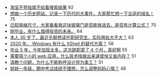 - [淘宝不登陆就不给看搜索结果](https://www.v2ex.com/t/723468) 92
- [想做一个历史网站，记录一下历代的大事件，大家帮忙想一下合适的域名！](https://www.v2ex.com/t/723497) 75
- [已知电梯尺寸，大家看看我这块玻璃门是否能放进去，是否有计算公式？](https://www.v2ex.com/t/723427) 70
- [刚毕业，有什么值得投资的未来。](https://www.v2ex.com/t/723490) 64
- [本人 30 岁了，最近无聊想读在职研究生，实际用处大不大？](https://www.v2ex.com/t/723456) 63
- [2020 年， Windows 有什么 XShell 的替代方案？](https://www.v2ex.com/t/723473) 58
- [毕业 5 年，今年加班太多，这次辞职耍了 4 个月，真好啊](https://www.v2ex.com/t/723553) 55
- [需要搭个小的 web 应用，什么技术栈做出来速度快又省内存？](https://www.v2ex.com/t/723580) 51
- [请教个问题，为什么不能称呼设计师为美工？](https://www.v2ex.com/t/723680) 51
- [娃娃一年级，期中考试成绩不理想，怎么调整妈妈心情？](https://www.v2ex.com/t/723673) 48